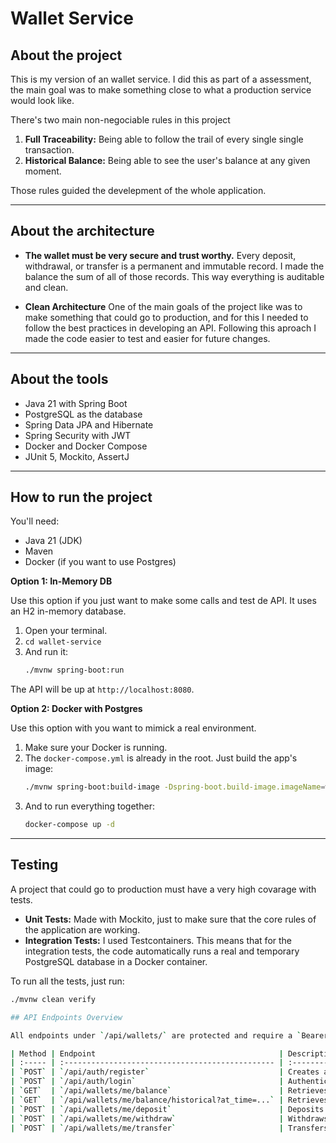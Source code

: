 # Wallet Service 

## About the project

This is my version of an wallet service. I did this as part of a assessment, the main goal was to make something close to what a production service would look like. 

There's two main non-negociable rules in this project
1.  **Full Traceability:** Being able to follow the trail of every single single transaction.
2.  **Historical Balance:** Being able to see the user's balance at any given moment.

Those rules guided the develepment of the whole application.

---

## About the architecture

* **The wallet must be very secure and trust worthy.** Every deposit, withdrawal, or transfer is a permanent and immutable record. I made the balance the sum of all of those records. This way everything is auditable and clean.

* **Clean Architecture** One of the main goals of the project like was to make something that could go to production, and for this I needed to follow the best practices in developing an API. Following this aproach I made the code easier to test and easier for future changes.

---

## About the tools 

* Java 21 with Spring Boot
* PostgreSQL as the database
* Spring Data JPA and Hibernate
* Spring Security with JWT 
* Docker and Docker Compose 
* JUnit 5, Mockito, AssertJ

---

## How to run the project

You'll need:
* Java 21 (JDK)
* Maven
* Docker (if you want to use Postgres)

**Option 1: In-Memory DB**

Use this option if you just want to make some calls and test de API. It uses an H2 in-memory database.

1.  Open your terminal.
2.  `cd wallet-service`
3.  And run it:
    ```bash
    ./mvnw spring-boot:run
    ```
   The API will be up at `http://localhost:8080`.

**Option 2: Docker with Postgres**

Use this option with you want to mimick a real environment.

1.  Make sure your Docker is running.
2.  The `docker-compose.yml` is already in the root. Just build the app's image:
    ```bash
    ./mvnw spring-boot:build-image -Dspring-boot.build-image.imageName=wallet-service
    ```
3.  And to run everything together:
    ```bash
    docker-compose up -d
    ```

---

## Testing

A project that could go to production must have a very high covarage with tests.

* **Unit Tests:** Made with Mockito, just to make sure that the core rules of the application are working.
* **Integration Tests:** I used Testcontainers. This means that for the integration tests, the code automatically runs a real and temporary PostgreSQL database in a Docker container.

To run all the tests, just run:
```bash
./mvnw clean verify

## API Endpoints Overview

All endpoints under `/api/wallets/` are protected and require a `Bearer <JWT>` token in the `Authorization` header.

| Method | Endpoint                                         | Description                                    | Protected |
| :----- | :----------------------------------------------- | :--------------------------------------------- | :-------: |
| `POST` | `/api/auth/register`                             | Creates a new user and their associated wallet.|    No     |
| `POST` | `/api/auth/login`                                | Authenticates a user and returns a JWT.        |    No     |
| `GET`  | `/api/wallets/me/balance`                        | Retrieves the current balance of your wallet.  |    Yes    |
| `GET`  | `/api/wallets/me/balance/historical?at_time=...` | Retrieves balance at a specific timestamp. |    Yes    |
| `POST` | `/api/wallets/me/deposit`                        | Deposits funds into your wallet.               |    Yes    |
| `POST` | `/api/wallets/me/withdraw`                       | Withdraws funds from your wallet.              |    Yes    |
| `POST` | `/api/wallets/me/transfer`                       | Transfers funds from your wallet to another.   |    Yes    |
